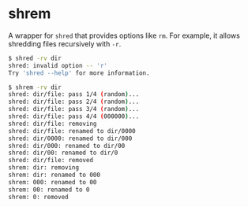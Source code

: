 # shrem
A wrapper for `shred` that provides options like `rm`. For example, it allows shredding files recursively with `-r`.

```bash
$ shred -rv dir
shred: invalid option -- 'r'
Try 'shred --help' for more information.

$ shrem -rv dir
shred: dir/file: pass 1/4 (random)...
shred: dir/file: pass 2/4 (random)...
shred: dir/file: pass 3/4 (random)...
shred: dir/file: pass 4/4 (000000)...
shred: dir/file: removing
shred: dir/file: renamed to dir/0000
shred: dir/0000: renamed to dir/000
shred: dir/000: renamed to dir/00
shred: dir/00: renamed to dir/0
shred: dir/file: removed
shrem: dir: removing
shrem: dir: renamed to 000
shrem: 000: renamed to 00
shrem: 00: renamed to 0
shrem: 0: removed
```
